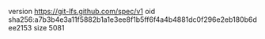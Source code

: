 version https://git-lfs.github.com/spec/v1
oid sha256:a7b3b4e3a11f5882b1a1e3ee8f1b5ff6f4a4b4881dc0f296e2eb180b6dee2153
size 5081
